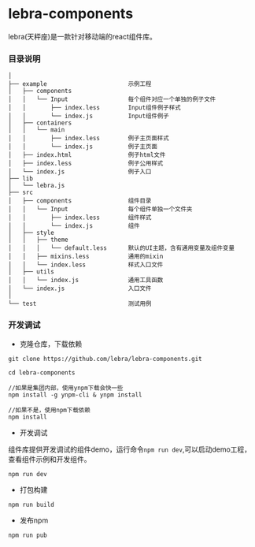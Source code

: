# lebra-components

lebra(天枰座)是一款针对移动端的react组件库。


### 目录说明

```
│   
├── example                       示例工程
│   ├── components								
│   │   └── Input                 每个组件对应一个单独的例子文件
│   │   	├── index.less        Input组件例子样式
│   │   	└── index.js          Input组件例子
│   ├── containers
│   │   └── main
│   │   	├── index.less        例子主页面样式
│   │   	└── index.js          例子主页面
│   ├── index.html                例子html文件
│   ├── index.less                例子公用样式
│   └── index.js                  例子入口
├── lib
│   └── lebra.js
├── src
│   ├── components                组件目录
│   │   └── Input                 每个组件单独一个文件夹
│   │   	├── index.less        组件样式
│   │   	└── index.js          组件
│   ├── style
│   │   ├── theme
│   │   │	└── default.less      默认的UI主题，含有通用变量及组件变量
│   │   ├── mixins.less           通用的mixin
│   │   └── index.less            样式入口文件
│   ├── utils
│   │   └── index.js              通用工具函数
│   └── index.js                  入口文件
│   
└── test                          测试用例
```

### 开发调试

- 克隆仓库，下载依赖

```
git clone https://github.com/lebra/lebra-components.git

cd lebra-components

//如果是集团内部，使用ynpm下载会快一些
npm install -g ynpm-cli & ynpm install

//如果不是，使用npm下载依赖
npm install

```
- 开发调试

组件库提供开发调试的组件demo，运行命令`npm run dev`,可以启动demo工程，查看组件示例和开发组件。

```
npm run dev
```

- 打包构建

```
npm run build
```

- 发布npm

```
npm run pub
```
